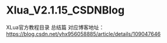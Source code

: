 # Xlua_V2.1.15_CSDNBlog
XLua官方教程目录 总结篇
对应博客地址：https://blog.csdn.net/yhx956058885/article/details/109047646
